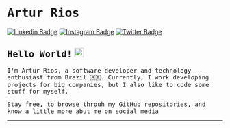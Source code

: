 # <samp>Artur Rios</samp>

[![Linkedin Badge](https://img.shields.io/badge/LinkedIn-%230077B5.svg?&style=flat-square&logo=linkedin&logoColor=white&color=071A2C&link=https://www.linkedin.com/in/artur-rso)](https://www.linkedin.com/in/artur-rso)
[![Instagram Badge](https://img.shields.io/badge/Instagram-%23E4405F.svg?&style=flat-square&logo=instagram&logoColor=white&color=071A2C&link=https://www.instagram.com/artur.rso)](https://www.instagram.com/artur.rso)
[![Twitter Badge](https://img.shields.io/badge/Twitter-%231877F2.svg?&style=flat-square&logo=twitter&logoColor=white&color=071A2C&link=https://twitter.com/arturrso)](https://twitter.com/arturrso)

## <samp>Hello World!</samp> <img src="https://i.giphy.com/media/l3V0megwbBeETMgZa/giphy.webp" width="22px">

<samp>I'm Artur Rios, a software developer and technology enthusiast from Brazil 🇧🇷. Currently, I work developing projects for big companies, but I also like to code some stuff for myself.</samp>

<samp>Stay free, to browse throuh my GitHub repositories, and know a little more abut me on social media</samp> 

---
